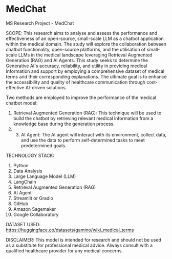 # MedChat
MS Research Project - MedChat


SCOPE:
This research aims to analyse and assess the performance and effectiveness of an open-source, small-scale LLM as a chatbot application within the medical domain. The study will explore the collaboration between chatbot functionality, open-source platforms, and the utilisation of small-scale LLMs in the medical landscape leveraging Retrieval Augmented Generation (RAG) and AI Agents. This study seeks to determine the Generative AI's accuracy, reliability, and utility in providing medical information and support by employing a comprehensive dataset of medical terms and their corresponding explanations. The ultimate goal is to enhance the accessibility and quality of healthcare communication through cost-effective AI-driven solutions.

Two methods are employed to improve the performance of the medical chatbot model:

1. Retrieval Augmented Generation (RAG): This technique will be used to build the chatbot by retrieving relevant medical information from a knowledge base during the generation process.
2. 3. AI Agent: The AI agent will interact with its environment, collect data, and use the data to perform self-determined tasks to meet predetermined goals.

TECHNOLOGY STACK:
1. Python
2. Data Analysis
3. Large Language Model (LLM)
4. LangChain
5. Retrieval Augmented Generation (RAG)
6. AI Agent
7. Streamlit or Gradio
8. GitHub
9. Amazon Sagemaker
10. Google Collaboratory


DATASET USED:
https://huggingface.co/datasets/gamino/wiki_medical_terms


DISCLAIMER:
This model is intended for research and should not be used as a substitute for professional medical advice. Always consult with a qualified healthcare provider for any medical concerns.
